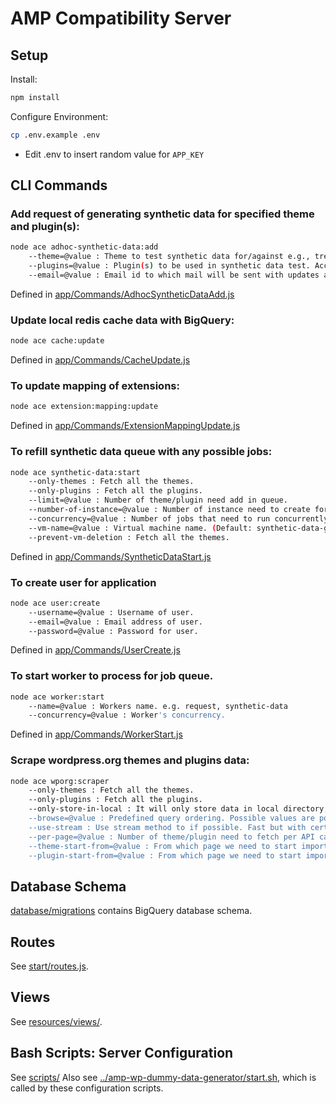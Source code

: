 # AMP Compatibility Server

## Setup

Install:
```bash
npm install
```

Configure Environment:
```bash
cp .env.example .env
```

* Edit .env to insert random value for `APP_KEY`


## CLI Commands

### Add request of generating synthetic data for specified theme and plugin(s):
```bash
node ace adhoc-synthetic-data:add
	--theme=@value : Theme to test synthetic data for/against e.g., treville:latest.
	--plugins=@value : Plugin(s) to be used in synthetic data test. Accepts comma separated values of plugin_name:version.
	--email=@value : Email id to which mail will be sent with updates and data.
```

Defined in [app/Commands/AdhocSyntheticDataAdd.js](./app/Commands/AdhocSyntheticDataAdd.js)

### Update local redis cache data with BigQuery:
```bash
node ace cache:update
```

Defined in [app/Commands/CacheUpdate.js](./app/Commands/CacheUpdate.js)

### To update mapping of extensions:
```bash
node ace extension:mapping:update
```

Defined in [app/Commands/ExtensionMappingUpdate.js](./app/Commands/ExtensionMappingUpdate.js)

### To refill synthetic data queue with any possible jobs:
```bash
node ace synthetic-data:start
	--only-themes : Fetch all the themes.
	--only-plugins : Fetch all the plugins.
	--limit=@value : Number of theme/plugin need add in queue.
	--number-of-instance=@value : Number of instance need to create for synthetic data process. ( Min= 1, Max= 100, Default= 1 )
	--concurrency=@value : Number of jobs that need to run concurrently on each instance. (This number of site will create at a time on secondary server.) ( Min= 1, Max= 120, Default= 100 )
	--vm-name=@value : Virtual machine name. (Default: synthetic-data-generator)
	--prevent-vm-deletion : Fetch all the themes.
```

Defined in [app/Commands/SyntheticDataStart.js](./app/Commands/SyntheticDataStart.js)

### To create user for application
```bash
node ace user:create
	--username=@value : Username of user.
	--email=@value : Email address of user.
	--password=@value : Password for user.
```

Defined in [app/Commands/UserCreate.js](./app/Commands/UserCreate.js)

### To start worker to process for job queue.
```bash
node ace worker:start
	--name=@value : Workers name. e.g. request, synthetic-data
	--concurrency=@value : Worker's concurrency.
```

Defined in [app/Commands/WorkerStart.js](./app/Commands/WorkerStart.js)

### Scrape wordpress.org themes and plugins data:

```bash
node ace wporg:scraper
	--only-themes : Fetch all the themes.
	--only-plugins : Fetch all the plugins.
	--only-store-in-local : It will only store data in local directory, And won't import in BigQuery.
	--browse=@value : Predefined query ordering. Possible values are popular,featured,updated and new
	--use-stream : Use stream method to if possible. Fast but with certain limitation. Reference - //cloud.google.com/bigquery/docs/reference/standard-sql/data-manipulation-language#limitations
	--per-page=@value : Number of theme/plugin need to fetch per API call ( Min= 2, Max= 100 ).
	--theme-start-from=@value : From which page we need to start importing themes. Default 1
	--plugin-start-from=@value : From which page we need to start importing themes. Default 1
```

## Database Schema

[database/migrations](./database/migrations) contains BigQuery database schema.

## Routes

See [start/routes.js](./start/routes.js).

## Views

See [resources/views/](./resources/views/).

## Bash Scripts: Server Configuration

See [scripts/](./scripts)
Also see [../amp-wp-dummy-data-generator/start.sh](../amp-wp-dummy-data-generator/start.sh), which is called by these configuration scripts.
